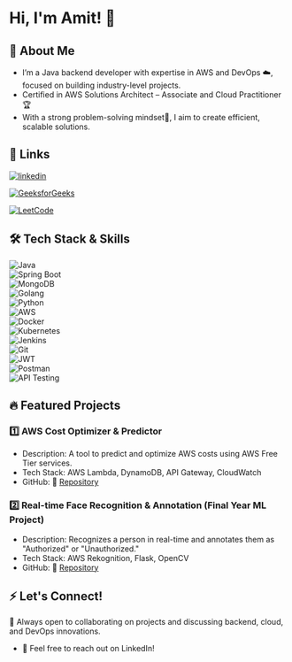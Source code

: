 
# Hi, I'm Amit! 👋


## 🚀 About Me
- I’m a Java backend developer with expertise in AWS and DevOps ☁️, focused on building industry-level projects. 
- Certified in AWS Solutions Architect – Associate and Cloud Practitioner 🏆
- With a strong problem-solving mindset🧠, I aim to create efficient, scalable solutions.


## 🔗 Links
[![linkedin](https://img.shields.io/badge/linkedin-0A66C2?style=for-the-badge&logo=linkedin&logoColor=white)](https://leetcode.com/u/Amit906/)

[![GeeksforGeeks](https://img.shields.io/badge/GeeksforGeeks-308D46?style=for-the-badge&logo=geeksforgeeks&logoColor=white)](https://www.geeksforgeeks.org/user/amitsharma03)

[![LeetCode](https://img.shields.io/badge/LeetCode-FFA116?style=for-the-badge&logo=leetcode&logoColor=white)](https://leetcode.com/u/Amit906/)



## 🛠 Tech Stack & Skills  

![Java](https://img.shields.io/badge/Java-ED8B00?style=for-the-badge&logo=java&logoColor=white)  
![Spring Boot](https://img.shields.io/badge/Spring%20Boot-6DB33F?style=for-the-badge&logo=springboot&logoColor=white)  
![MongoDB](https://img.shields.io/badge/MongoDB-47A248?style=for-the-badge&logo=mongodb&logoColor=white)  
![Golang](https://img.shields.io/badge/Go-00ADD8?style=for-the-badge&logo=go&logoColor=white)  
![Python](https://img.shields.io/badge/Python-3776AB?style=for-the-badge&logo=python&logoColor=white)  
![AWS](https://img.shields.io/badge/AWS-232F3E?style=for-the-badge&logo=amazonaws&logoColor=white)  
![Docker](https://img.shields.io/badge/Docker-2496ED?style=for-the-badge&logo=docker&logoColor=white)  
![Kubernetes](https://img.shields.io/badge/Kubernetes-326CE5?style=for-the-badge&logo=kubernetes&logoColor=white)  
![Jenkins](https://img.shields.io/badge/Jenkins-D24939?style=for-the-badge&logo=jenkins&logoColor=white)  
![Git](https://img.shields.io/badge/Git-F05032?style=for-the-badge&logo=git&logoColor=white)  
![JWT](https://img.shields.io/badge/JWT-000000?style=for-the-badge&logo=jsonwebtokens&logoColor=white)  
![Postman](https://img.shields.io/badge/Postman-FF6C37?style=for-the-badge&logo=postman&logoColor=white)  
![API Testing](https://img.shields.io/badge/API%20Testing-6A5ACD?style=for-the-badge&logo=postman&logoColor=white)  



## 🔥 Featured Projects

### 1️⃣ AWS Cost Optimizer & Predictor
- Description: A tool to predict and optimize AWS costs using AWS Free Tier services.
- Tech Stack: AWS Lambda, DynamoDB, API Gateway, CloudWatch
- GitHub: 🔗 [Repository](https://github.com/amitkrsharma03/AWS-Cost-Analyzer)
### 2️⃣ Real-time Face Recognition & Annotation (Final Year ML Project)
- Description: Recognizes a person in real-time and annotates them as "Authorized" or "Unauthorized."
- Tech Stack: AWS Rekognition, Flask, OpenCV
- GitHub: 🔗 [Repository](https://github.com/amitkrsharma03/AWS-Cost-Analyzer)
## ⚡ Let's Connect!
🚀 Always open to collaborating on projects and discussing backend, cloud, and DevOps innovations.
- 📩 Feel free to reach out on LinkedIn!
